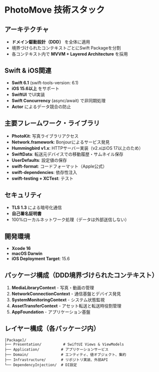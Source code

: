 # PhotoMove 技術スタック

## アーキテクチャ
- **ドメイン駆動設計（DDD）** を全体に適用
- 境界づけられたコンテキストごとにSwift Packageを分割
- 各コンテキスト内で **MVVM + Layered Architecture** を採用

## Swift & iOS関連
- **Swift 6.1** (swift-tools-version: 6.1)
- **iOS 15.6以上** をサポート
- **SwiftUI** でUI実装
- **Swift Concurrency** (async/await) で非同期処理
- **Actor** によるデータ競合の防止

## 主要フレームワーク・ライブラリ
- **PhotoKit**: 写真ライブラリアクセス
- **Network.framework**: Bonjourによるサービス発見
- **Hummingbird v1.x**: HTTPサーバー実装（v2.xはiOS 17以上のため）
- **SwiftData**: 転送元デバイスでの移動履歴・サムネイル保存
- **UserDefaults**: 設定値の保存
- **swift-format**: コードフォーマット（Apple公式）
- **swift-dependencies**: 依存性注入
- **swift-testing + XCTest**: テスト

## セキュリティ
- **TLS 1.3** による暗号化通信
- **自己署名証明書**
- 100%ローカルネットワーク処理（データは外部送信しない）

## 開発環境
- **Xcode 16**
- **macOS Darwin**
- **iOS Deployment Target**: 15.6

## パッケージ構成（DDD境界づけられたコンテキスト）
1. **MediaLibraryContext** - 写真・動画の管理
2. **NetworkConnectionContext** - 通信基盤とデバイス発見
3. **SystemMonitoringContext** - システム状態監視
4. **AssetTransferContext** - アセット転送と転送時役割管理
5. **AppFoundation** - アプリケーション基盤

## レイヤー構成（各パッケージ内）
```
[Package]/
├── Presentation/          # SwiftUI Views & ViewModels
├── Application/          # アプリケーションサービス
├── Domain/               # エンティティ、値オブジェクト、集約
├── Infrastructure/       # リポジトリ実装、外部API
└── DependencyInjection/  # DI設定
```